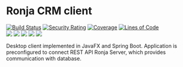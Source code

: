 # Ronja CRM client

[![Build Status](https://app.travis-ci.com/BranislavBeno/Ronja-CRM-Desktop-Client.svg?branch=master)](https://app.travis-ci.com/BranislavBeno/Ronja-CRM-Desktop-Client)
[![Security Rating](https://sonarcloud.io/api/project_badges/measure?project=com.ronja.crm.ronjaclient%3Aronja-parent&metric=security_rating)](https://sonarcloud.io/summary/new_code?id=com.ronja.crm.ronjaclient%3Aronja-parent)
[![Coverage](https://sonarcloud.io/api/project_badges/measure?project=com.ronja.crm.ronjaclient%3Aronja-parent&metric=coverage)](https://sonarcloud.io/dashboard?id=com.ronja.crm.ronjaclient%3Aronja-parent)
[![Lines of Code](https://sonarcloud.io/api/project_badges/measure?project=com.ronja.crm.ronjaclient%3Aronja-parent&metric=ncloc)](https://sonarcloud.io/dashboard?id=com.ronja.crm.ronjaclient%3Aronja-parent)  
[![](https://img.shields.io/badge/Java%20Version-17-blue)](/pom.xml)
[![](https://img.shields.io/badge/JavaFX%20Version-17.0.2-blue)](/pom.xml)
[![](https://img.shields.io/badge/Spring%20Boot%20Version-2.6.3-blue)](/pom.xml)
[![](https://img.shields.io/badge/maven-v3.8.4-blue)](https://img.shields.io/badge/maven-v3.8.4-blue)
[![](https://img.shields.io/badge/License-MIT-blue.svg)](https://opensource.org/licenses/MIT)

Desktop client implemented in JavaFX and Spring Boot.
Application is preconfigured to connect REST API Ronja Server, which provides communication with database.
